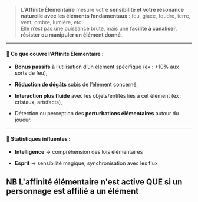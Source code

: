 > L’**Affinité Élémentaire** mesure votre **sensibilité et votre résonance naturelle avec les éléments fondamentaux** : feu, glace, foudre, terre, vent, ombre, lumière, etc.  
> Elle n’est pas une puissance brute, mais une **facilité à canaliser, résister ou manipuler un élément donné**.

---

#### 📌 **Ce que couvre l’Affinité Élémentaire** :

- **Bonus passifs** à l’utilisation d’un élément spécifique (ex : +10% aux sorts de feu),
    
- **Réduction de dégâts** subis de l’élément concerné,
    
- **Interaction plus fluide** avec les objets/entités liés à cet élément (ex : cristaux, artefacts),
    
- Détection ou perception des **perturbations élémentaires** autour du joueur.
    

---

#### 🔄 **Statistiques influentes** :

- **Intelligence** → compréhension des lois élémentaires
    
- **Esprit** → sensibilité magique, synchronisation avec les flux

## NB L'affinité élémentaire n'est active QUE si un personnage est affilié a un élément 